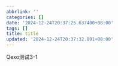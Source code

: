 ```yaml
---
abbrlink: ''
categories: []
date: '2024-12-24T20:37:25.637400+08:00'
tags: []
title: title
updated: '2024-12-24T20:37:32.891+08:00'
---
```

Qexo测试3-1
